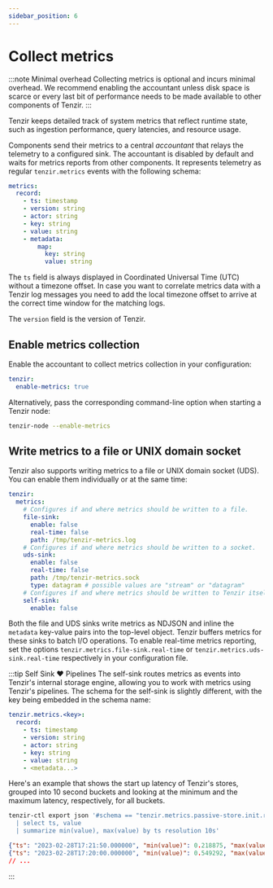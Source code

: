 ```yaml
---
sidebar_position: 6
---
```


# Collect metrics

:::note Minimal overhead
Collecting metrics is optional and incurs minimal overhead. We recommend
enabling the accountant unless disk space is scarce or every last bit of
performance needs to be made available to other components of Tenzir.
:::

Tenzir keeps detailed track of system metrics that reflect runtime state, such
as ingestion performance, query latencies, and resource usage.

Components send their metrics to a central *accountant* that relays the
telemetry to a configured sink. The accountant is disabled by default and waits
for metrics reports from other components. It represents telemetry as regular
`tenzir.metrics` events with the following schema:

```yaml
metrics:
  record:
    - ts: timestamp
    - version: string
    - actor: string
    - key: string
    - value: string
    - metadata:
        map:
          key: string
          value: string
```

The `ts` field is always displayed in Coordinated Universal Time (UTC) without a
timezone offset. In case you want to correlate metrics data with a Tenzir log
messages you need to add the local timezone offset to arrive at the correct time
window for the matching logs.

The `version` field is the version of Tenzir.

## Enable metrics collection

Enable the accountant to collect metrics collection in your configuration:

```yaml
tenzir:
  enable-metrics: true
```

Alternatively, pass the corresponding command-line option when starting a Tenzir
node:

```bash
tenzir-node --enable-metrics
```

## Write metrics to a file or UNIX domain socket

Tenzir also supports writing metrics to a file or UNIX domain socket (UDS). You
can enable them individually or at the same time:

```yaml
tenzir:
  metrics:
    # Configures if and where metrics should be written to a file.
    file-sink:
      enable: false
      real-time: false
      path: /tmp/tenzir-metrics.log
    # Configures if and where metrics should be written to a socket.
    uds-sink:
      enable: false
      real-time: false
      path: /tmp/tenzir-metrics.sock
      type: datagram # possible values are "stream" or "datagram"
    # Configures if and where metrics should be written to Tenzir itself.
    self-sink:
      enable: false
```

Both the file and UDS sinks write metrics as NDJSON and inline the `metadata`
key-value pairs into the top-level object. Tenzir buffers metrics for these
sinks to batch I/O operations. To enable real-time metrics reporting, set the
options `tenzir.metrics.file-sink.real-time` or
`tenzir.metrics.uds-sink.real-time` respectively in your configuration file.

:::tip Self Sink ❤️ Pipelines
The self-sink routes metrics as events into Tenzir's internal storage engine,
allowing you to work with metrics using Tenzir's pipelines. The schema for the
self-sink is slightly different, with the key being embedded in the schema name:

```yaml
tenzir.metrics.<key>:
  record:
    - ts: timestamp
    - version: string
    - actor: string
    - key: string
    - value: string
    - <metadata...>
```

Here's an example that shows the start up latency of Tenzir's stores,
grouped into 10 second buckets and looking at the minimum and the maximum
latency, respectively, for all buckets.

```bash
tenzir-ctl export json '#schema == "tenzir.metrics.passive-store.init.runtime"
  | select ts, value
  | summarize min(value), max(value) by ts resolution 10s'
```

```json
{"ts": "2023-02-28T17:21:50.000000", "min(value)": 0.218875, "max(value)": 107.280125}
{"ts": "2023-02-28T17:20:00.000000", "min(value)": 0.549292, "max(value)": 0.991235}
// ...
```
:::
